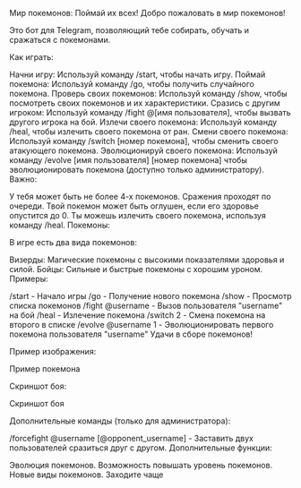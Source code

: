 Мир покемонов: Поймай их всех!
Добро пожаловать в мир покемонов!

Это бот для Telegram, позволяющий тебе собирать, обучать и сражаться с покемонами.

Как играть:

Начни игру: Используй команду /start, чтобы начать игру.
Поймай покемона: Используй команду /go, чтобы получить случайного покемона.
Проверь своих покемонов: Используй команду /show, чтобы посмотреть своих покемонов и их характеристики.
Сразись с другим игроком: Используй команду /fight @[имя пользователя], чтобы вызвать другого игрока на бой.
Излечи своего покемона: Используй команду /heal, чтобы излечить своего покемона от ран.
Смени своего покемона: Используй команду /switch [номер покемона], чтобы сменить своего атакующего покемона.
Эволюционируй своего покемона: Используй команду /evolve [имя пользователя] [номер покемона] чтобы эволюционировать покемона (доступно только администратору).
Важно:

У тебя может быть не более 4-х покемонов.
Сражения проходят по очереди.
Твой покемон может быть оглушен, если его здоровье опустится до 0.
Ты можешь излечить своего покемона, используя команду /heal.
Покемоны:

В игре есть два вида покемонов:

Визерды: Магические покемоны с высокими показателями здоровья и силой.
Бойцы: Сильные и быстрые покемоны с хорошим уроном.
Примеры:

/start - Начало игры
/go - Получение нового покемона
/show - Просмотр списка покемонов
/fight @username - Вызов пользователя "username" на бой
/heal - Излечение покемона
/switch 2 - Смена покемона на второго в списке
/evolve @username 1 - Эволюционировать первого покемона пользователя "username"
Удачи в сборе покемонов!

Пример изображения:

Пример покемона

Скриншот боя:

Скриншот боя

Дополнительные команды (только для администратора):

/forcefight @username [@opponent_username] - Заставить двух пользователей сразиться друг с другом.
Дополнительные функции:

Эволюция покемонов.
Возможность повышать уровень покемонов.
Новые виды покемонов.
Заходите чаще
 
